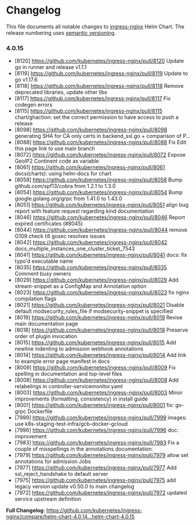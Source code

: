 # Changelog

This file documents all notable changes to [ingress-nginx](https://github.com/kubernetes/ingress-nginx) Helm Chart. The release numbering uses [semantic versioning](http://semver.org).

### 4.0.15

* [8120] https://github.com/kubernetes/ingress-nginx/pull/8120    Update go in runner and release v1.1.1
* [8119] https://github.com/kubernetes/ingress-nginx/pull/8119    Update to go v1.17.6
* [8118] https://github.com/kubernetes/ingress-nginx/pull/8118    Remove deprecated libraries, update other libs
* [8117] https://github.com/kubernetes/ingress-nginx/pull/8117    Fix codegen errors
* [8115] https://github.com/kubernetes/ingress-nginx/pull/8115    chart/ghaction: set the correct permission to have access to push a release
* [8098] https://github.com/kubernetes/ingress-nginx/pull/8098    generating SHA for CA only certs in backend_ssl.go + comparison of P…
* [8088] https://github.com/kubernetes/ingress-nginx/pull/8088    Fix Edit this page link to use main branch
* [8072] https://github.com/kubernetes/ingress-nginx/pull/8072    Expose GeoIP2 Continent code as variable
* [8061] https://github.com/kubernetes/ingress-nginx/pull/8061    docs(charts): using helm-docs for chart
* [8058] https://github.com/kubernetes/ingress-nginx/pull/8058    Bump github.com/spf13/cobra from 1.2.1 to 1.3.0
* [8054] https://github.com/kubernetes/ingress-nginx/pull/8054    Bump google.golang.org/grpc from 1.41.0 to 1.43.0
* [8051] https://github.com/kubernetes/ingress-nginx/pull/8051    align bug report with feature request regarding kind documentation
* [8046] https://github.com/kubernetes/ingress-nginx/pull/8046    Report expired certificates (#8045)
* [8044] https://github.com/kubernetes/ingress-nginx/pull/8044    remove G109 check till gosec resolves issues
* [8042] https://github.com/kubernetes/ingress-nginx/pull/8042    docs_multiple_instances_one_cluster_ticket_7543
* [8041] https://github.com/kubernetes/ingress-nginx/pull/8041    docs: fix typo'd executable name
* [8035] https://github.com/kubernetes/ingress-nginx/pull/8035    Comment busy owners
* [8029] https://github.com/kubernetes/ingress-nginx/pull/8029    Add stream-snippet as a ConfigMap and Annotation option
* [8023] https://github.com/kubernetes/ingress-nginx/pull/8023    fix nginx compilation flags
* [8021] https://github.com/kubernetes/ingress-nginx/pull/8021    Disable default modsecurity_rules_file if modsecurity-snippet is specified
* [8019] https://github.com/kubernetes/ingress-nginx/pull/8019    Revise main documentation page
* [8018] https://github.com/kubernetes/ingress-nginx/pull/8018    Preserve order of plugin invocation
* [8015] https://github.com/kubernetes/ingress-nginx/pull/8015    Add newline indenting to admission webhook annotations
* [8014] https://github.com/kubernetes/ingress-nginx/pull/8014    Add link to example error page manifest in docs
* [8009] https://github.com/kubernetes/ingress-nginx/pull/8009    Fix spelling in documentation and top-level files
* [8008] https://github.com/kubernetes/ingress-nginx/pull/8008    Add relabelings in controller-servicemonitor.yaml
* [8003] https://github.com/kubernetes/ingress-nginx/pull/8003    Minor improvements (formatting, consistency) in install guide
* [8001] https://github.com/kubernetes/ingress-nginx/pull/8001    fix: go-grpc Dockerfile
* [7999] https://github.com/kubernetes/ingress-nginx/pull/7999    images: use k8s-staging-test-infra/gcb-docker-gcloud
* [7996] https://github.com/kubernetes/ingress-nginx/pull/7996    doc: improvement
* [7983] https://github.com/kubernetes/ingress-nginx/pull/7983    Fix a couple of misspellings in the annotations documentation.
* [7979] https://github.com/kubernetes/ingress-nginx/pull/7979    allow set annotations for admission Jobs
* [7977] https://github.com/kubernetes/ingress-nginx/pull/7977    Add ssl_reject_handshake to default server
* [7975] https://github.com/kubernetes/ingress-nginx/pull/7975    add legacy version update v0.50.0 to main changelog
* [7972] https://github.com/kubernetes/ingress-nginx/pull/7972    updated service upstream definition

**Full Changelog**: https://github.com/kubernetes/ingress-nginx/compare/helm-chart-4.0.14...helm-chart-4.0.15
